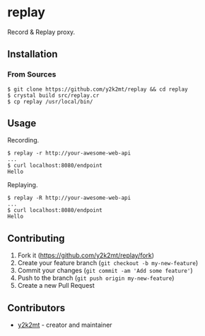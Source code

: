 # replay

Record & Replay proxy.

## Installation

### From Sources

```
$ git clone https://github.com/y2k2mt/replay && cd replay
$ crystal build src/replay.cr
$ cp replay /usr/local/bin/
```

## Usage

Recording.
```
$ replay -r http://your-awesome-web-api
...
$ curl localhost:8080/endpoint
Hello
```

Replaying.
```
$ replay -R http://your-awesome-web-api
...
$ curl localhost:8080/endpoint
Hello
```

## Contributing

1. Fork it (<https://github.com/y2k2mt/replay/fork>)
2. Create your feature branch (`git checkout -b my-new-feature`)
3. Commit your changes (`git commit -am 'Add some feature'`)
4. Push to the branch (`git push origin my-new-feature`)
5. Create a new Pull Request

## Contributors

- [y2k2mt](https://github.com/y2k2mt) - creator and maintainer
